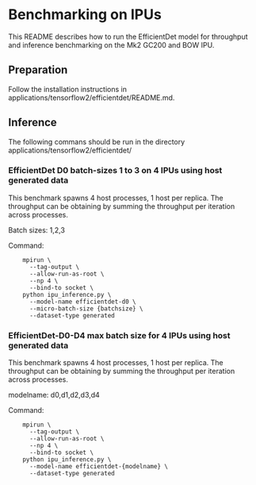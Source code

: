 # Benchmarking on IPUs

This README describes how to run the EfficientDet model for throughput and inference benchmarking on the Mk2 GC200 and BOW IPU.

## Preparation

Follow the installation instructions in applications/tensorflow2/efficientdet/README.md.

## Inference

The following commans should be run in the directory applications/tensorflow2/efficientdet/

### EfficientDet D0 batch-sizes 1 to 3 on 4 IPUs using host generated data

This benchmark spawns 4 host processes, 1 host per replica. The throughput can be obtaining by summing the throughput per iteration across processes. 

Batch sizes: 1,2,3

Command:
```console
    mpirun \
      --tag-output \
      --allow-run-as-root \
      --np 4 \
      --bind-to socket \
    python ipu_inference.py \
      --model-name efficientdet-d0 \
      --micro-batch-size {batchsize} \
      --dataset-type generated 

```

### EfficientDet-D0-D4 max batch size for 4 IPUs using host generated data

This benchmark spawns 4 host processes, 1 host per replica. The throughput can be obtaining by summing the throughput per iteration across processes. 

modelname: d0,d1,d2,d3,d4

Command:
```console
    mpirun \
      --tag-output \
      --allow-run-as-root \
      --np 4 \
      --bind-to socket \
    python ipu_inference.py \
      --model-name efficientdet-{modelname} \
      --dataset-type generated 
```